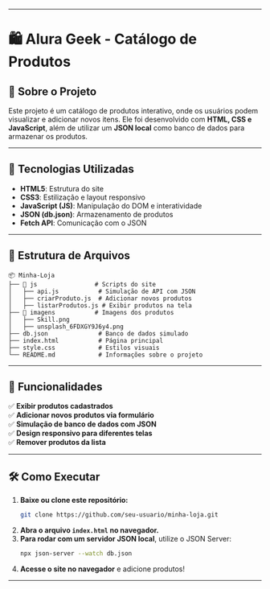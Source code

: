 
---

# 🛍️ Alura Geek - Catálogo de Produtos  

## 📖 Sobre o Projeto  

Este projeto é um catálogo de produtos interativo, onde os usuários podem visualizar e adicionar novos itens. Ele foi desenvolvido com **HTML, CSS e JavaScript**, além de utilizar um **JSON local** como banco de dados para armazenar os produtos.  

---

## 🚀 Tecnologias Utilizadas  

- **HTML5**: Estrutura do site  
- **CSS3**: Estilização e layout responsivo  
- **JavaScript (JS)**: Manipulação do DOM e interatividade  
- **JSON (db.json)**: Armazenamento de produtos  
- **Fetch API**: Comunicação com o JSON  

---

## 📂 Estrutura de Arquivos  

```
📦 Minha-Loja
├── 📂 js                # Scripts do site
│   ├── api.js           # Simulação de API com JSON
│   ├── criarProduto.js  # Adicionar novos produtos
│   ├── listarProdutos.js # Exibir produtos na tela
├── 📂 imagens           # Imagens dos produtos
│   ├── Skill.png        
│   ├── unsplash_6FDXGY9J6y4.png 
├── db.json              # Banco de dados simulado
├── index.html           # Página principal
├── style.css            # Estilos visuais
└── README.md            # Informações sobre o projeto
```

---

## 🎨 Funcionalidades  

✅ **Exibir produtos cadastrados**  
✅ **Adicionar novos produtos via formulário**  
✅ **Simulação de banco de dados com JSON**  
✅ **Design responsivo para diferentes telas**  
✅ **Remover produtos da lista**  

---

## 🛠 Como Executar  

1. **Baixe ou clone este repositório:**  
   ```bash
   git clone https://github.com/seu-usuario/minha-loja.git
   ```
2. **Abra o arquivo `index.html` no navegador.**  
3. **Para rodar com um servidor JSON local**, utilize o JSON Server:  
   ```bash
   npx json-server --watch db.json
   ```
4. **Acesse o site no navegador** e adicione produtos!  

---
